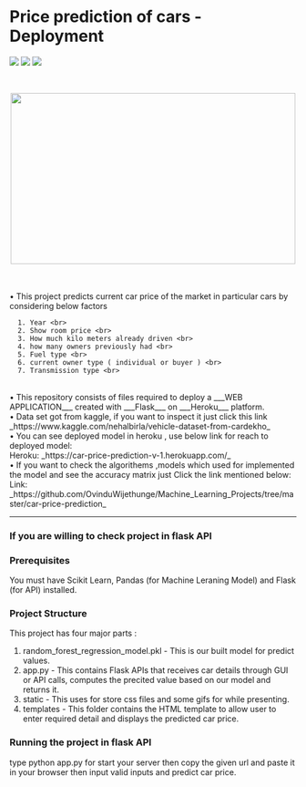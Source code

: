# Price prediction of cars - Deployment
<p align=left>
<img src="https://img.shields.io/badge/Type-Regression-blue"/> 
<img src="https://img.shields.io/badge/Python-3.7-brightgreen"/>
<img src="https://img.shields.io/badge/DataSet-Kaggle-brightgreen"/> 
<p/>
<br>
<p align=center>
<img src="https://media.giphy.com/media/WnBbhOLj5v1LW6NK1R/giphy.gif" width="500px" height="300px">
</p>
<br>
<br>
• This project predicts current car price of the market in particular cars by considering below factors
<br>
      
      1. Year <br>
      2. Show room price <br>
      3. How much kilo meters already driven <br>
      4. how many owners previously had <br>
      5. Fuel type <br>
      6. current owner type ( individual or buyer ) <br>
      7. Transmission type <br>
 <br> 
• This repository consists of files required to deploy a ___WEB APPLICATION___ created with ___Flask___ on ___Heroku___ platform.
<br>
• Data set got from kaggle, if you want to inspect it just click this link _https://www.kaggle.com/nehalbirla/vehicle-dataset-from-cardekho_
<br>
• You can see deployed model in heroku , use below link for reach to deployed model:<br />
Heroku: _https://car-price-prediction-v-1.herokuapp.com/_
<br>
• If you want to check the algorithems ,models which used for implemented the model and see the accuracy matrix just Click the link mentioned below:<br />
Link: _https://github.com/OvinduWijethunge/Machine_Learning_Projects/tree/master/car-price-prediction_

<hr>


### If you are willing to check project in flask API


### Prerequisites
You must have Scikit Learn, Pandas (for Machine Leraning Model) and Flask (for API) installed.

### Project Structure
This project has four major parts :
1. random_forest_regression_model.pkl - This is our built model for predict values.
2. app.py - This contains Flask APIs that receives car details through GUI or API calls, computes the precited value based on our model and returns it.
3. static - This uses for store css files and some gifs for while presenting.
4. templates - This folder contains the HTML template to allow user to enter required detail and displays the predicted car price.


### Running the project in flask API
type python app.py for start your server 
then copy the given url and paste it in your browser
then input valid inputs and predict car price.

